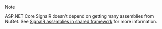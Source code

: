 > [!NOTE]
> ASP.NET Core SignalR doesn't depend on getting many assemblies from NuGet. See [SignalR assemblies in shared framework](xref:migration/22-to-30#signalr-assemblies-in-shared-framework) for more information.
